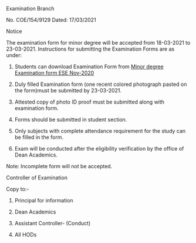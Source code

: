 Examination Branch

No. COE/154/9129 Dated: 17/03/2021

Notice

The examination form for minor degree will be accepted from 18-03-2021 to 23-03-2021. Instructions for submitting the Examination Forms are as under:

1.	Students can download Examination Form from  [Minor degree Examination form ESE Nov-2020](MD.pdf)

2.	Duly filled Examination form (one recent colored photograph pasted on the form)must be submitted by 23-03-2021.

3.	Attested copy of photo ID proof must be submitted along with examination form.

4.	Forms should be submitted in student section.

5.	Only subjects with complete attendance requirement for the study can be filled in the form.

6.	Exam will be conducted after the eligibility verification by the office of Dean Academics.

Note: Incomplete form will not be accepted.


Controller of Examination

Copy to:-

1.	Principal for information

2.	Dean Academics

3.	Assistant Controller- (Conduct)

4.	All HODs
